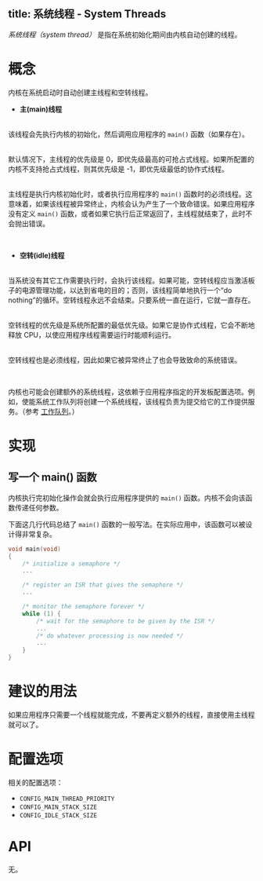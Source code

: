 title: 系统线程 - System Threads
---

*系统线程（system thread）* 是指在系统初始化期间由内核自动创建的线程。

# 概念

内核在系统启动时自动创建主线程和空转线程。

- **主(main)线程**

 </br>该线程会先执行内核的初始化，然后调用应用程序的 `main()` 函数（如果存在）。

 </br>默认情况下，主线程的优先级是 0，即优先级最高的可抢占式线程。如果所配置的内核不支持抢占式线程，则其优先级是 -1，即优先级最低的协作式线程。

 </br>主线程是执行内核初始化时，或者执行应用程序的 `main()` 函数时的必须线程。这意味着，如果该线程被异常终止，内核会认为产生了一个致命错误。如果应用程序没有定义 `main()` 函数，或者如果它执行后正常返回了，主线程就结束了，此时不会抛出错误。

 </br>

- **空转(idle)线程**

 </br>当系统没有其它工作需要执行时，会执行该线程。如果可能，空转线程应当激活板子的电源管理功能，以达到省电的目的；否则，该线程简单地执行一个“do nothing”的循环。空转线程永远不会结束。只要系统一直在运行，它就一直存在。

 </br>空转线程的优先级是系统所配置的最低优先级。如果它是协作式线程，它会不断地释放 CPU，以使应用程序线程需要运行时能顺利运行。

 </br>空转线程也是必须线程，因此如果它被异常终止了也会导致致命的系统错误。

 </br>

内核也可能会创建额外的系统线程，这依赖于应用程序指定的开发板配置选项。例如，使能系统工作队列将创建一个系统线程，该线程负责为提交给它的工作提供服务。（参考 [工作队列]()。）

# 实现

## 写一个 main() 函数

内核执行完初始化操作会就会执行应用程序提供的 `main()` 函数。内核不会向该函数传递任何参数。

下面这几行代码总结了 `main()` 函数的一般写法。在实际应用中，该函数可以被设计得非常复杂。

```c
void main(void)
{
    /* initialize a semaphore */
    ...

    /* register an ISR that gives the semaphore */
    ...

    /* monitor the semaphore forever */
    while (1) {
        /* wait for the semaphore to be given by the ISR */
        ...
        /* do whatever processing is now needed */
        ...
    }
}
```

# 建议的用法

如果应用程序只需要一个线程就能完成，不要再定义额外的线程，直接使用主线程就可以了。

# 配置选项

相关的配置选项：
- `CONFIG_MAIN_THREAD_PRIORITY`
- `CONFIG_MAIN_STACK_SIZE`
- `CONFIG_IDLE_STACK_SIZE`


# API

无。